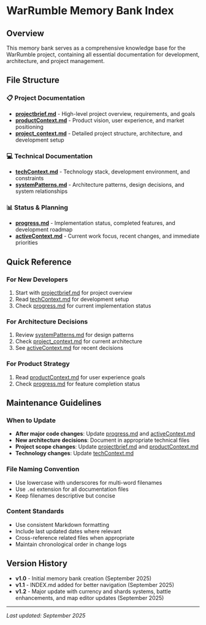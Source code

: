 # WarRumble Memory Bank Index

## Overview
This memory bank serves as a comprehensive knowledge base for the WarRumble project, containing all essential documentation for development, architecture, and project management.

## File Structure

### 📋 Project Documentation
- **[projectbrief.md](projectbrief.md)** - High-level project overview, requirements, and goals
- **[productContext.md](productContext.md)** - Product vision, user experience, and market positioning
- **[project_context.md](project_context.md)** - Detailed project structure, architecture, and development setup

### 💻 Technical Documentation
- **[techContext.md](techContext.md)** - Technology stack, development environment, and constraints
- **[systemPatterns.md](systemPatterns.md)** - Architecture patterns, design decisions, and system relationships

### 📊 Status & Planning
- **[progress.md](progress.md)** - Implementation status, completed features, and development roadmap
- **[activeContext.md](activeContext.md)** - Current work focus, recent changes, and immediate priorities

## Quick Reference

### For New Developers
1. Start with [projectbrief.md](projectbrief.md) for project overview
2. Read [techContext.md](techContext.md) for development setup
3. Check [progress.md](progress.md) for current implementation status

### For Architecture Decisions
1. Review [systemPatterns.md](systemPatterns.md) for design patterns
2. Check [project_context.md](project_context.md) for current architecture
3. See [activeContext.md](activeContext.md) for recent decisions

### For Product Strategy
1. Read [productContext.md](productContext.md) for user experience goals
2. Check [progress.md](progress.md) for feature completion status

## Maintenance Guidelines

### When to Update
- **After major code changes**: Update [progress.md](progress.md) and [activeContext.md](activeContext.md)
- **New architecture decisions**: Document in appropriate technical files
- **Project scope changes**: Update [projectbrief.md](projectbrief.md) and [productContext.md](productContext.md)
- **Technology changes**: Update [techContext.md](techContext.md)

### File Naming Convention
- Use lowercase with underscores for multi-word filenames
- Use `.md` extension for all documentation files
- Keep filenames descriptive but concise

### Content Standards
- Use consistent Markdown formatting
- Include last updated dates where relevant
- Cross-reference related files when appropriate
- Maintain chronological order in change logs

## Version History
- **v1.0** - Initial memory bank creation (September 2025)
- **v1.1** - INDEX.md added for better navigation (September 2025)
- **v1.2** - Major update with currency and shards systems, battle enhancements, and map editor updates (September 2025)

---

*Last updated: September 2025*
